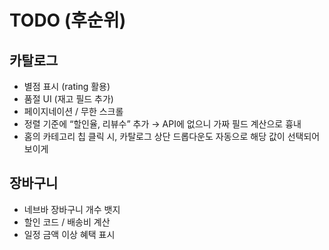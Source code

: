# TODO (후순위)

## 카탈로그

- 별점 표시 (rating 활용)
- 품절 UI (재고 필드 추가)
- 페이지네이션 / 무한 스크롤
- 정렬 기준에 “할인율, 리뷰수” 추가 → API에 없으니 가짜 필드 계산으로 흉내
- 홈의 카테고리 칩 클릭 시, 카탈로그 상단 드롭다운도 자동으로 해당 값이 선택되어 보이게

## 장바구니

- 네브바 장바구니 개수 뱃지
- 할인 코드 / 배송비 계산
- 일정 금액 이상 혜택 표시

